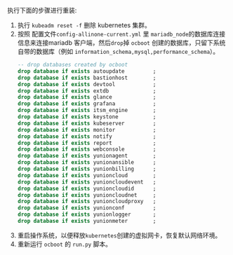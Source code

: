 执行下面的步骤进行重装:

1. 执行 `kubeadm reset -f` 删除 kubernetes 集群。
2. 按照 配置文件`config-allinone-current.yml` 里  `mariadb_node`的数据库连接信息来连接mariadb 客户端，然后`drop`掉 `ocboot` 创建的数据库，只留下系统自带的数据库（例如 `information_schema,mysql,performance_schema`）。
   ```sql
   -- drop databases created by ocboot
   drop database if exists autoupdate         ;
   drop database if exists bastionhost        ;
   drop database if exists devtool            ;
   drop database if exists extdb              ;
   drop database if exists glance             ;
   drop database if exists grafana            ;
   drop database if exists itsm_engine        ;
   drop database if exists keystone           ;
   drop database if exists kubeserver         ;
   drop database if exists monitor            ;
   drop database if exists notify             ;
   drop database if exists report             ;
   drop database if exists webconsole         ;
   drop database if exists yunionagent        ;
   drop database if exists yunionansible      ;
   drop database if exists yunionbilling      ;
   drop database if exists yunioncloud        ;
   drop database if exists yunioncloudevent   ;
   drop database if exists yunioncloudid      ;
   drop database if exists yunioncloudnet     ;
   drop database if exists yunioncloudproxy   ;
   drop database if exists yunionconf         ;
   drop database if exists yunionlogger       ;
   drop database if exists yunionmeter        ;
   ```
3. 重启操作系统，以便释放`kubernetes`创建的虚拟网卡，恢复默认网络环境。
4. 重新运行 `ocboot` 的 `run.py` 脚本。
